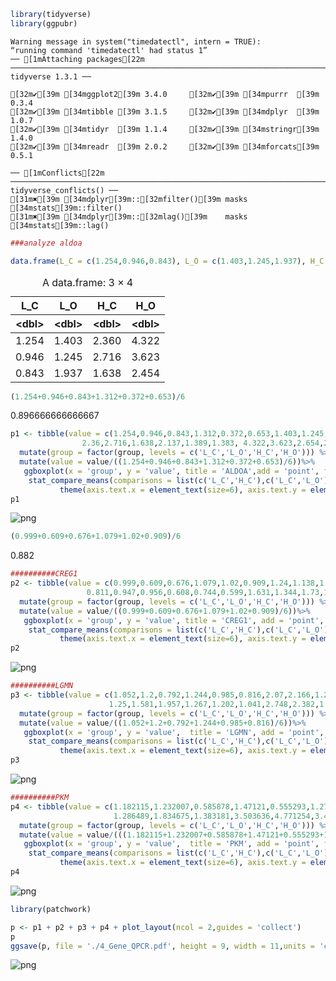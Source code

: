 ```R
library(tidyverse)
library(ggpubr)
```

    Warning message in system("timedatectl", intern = TRUE):
    “running command 'timedatectl' had status 1”
    ── [1mAttaching packages[22m ─────────────────────────────────────────────────────────────────────────────── tidyverse 1.3.1 ──
    
    [32m✔[39m [34mggplot2[39m 3.4.0     [32m✔[39m [34mpurrr  [39m 0.3.4
    [32m✔[39m [34mtibble [39m 3.1.5     [32m✔[39m [34mdplyr  [39m 1.0.7
    [32m✔[39m [34mtidyr  [39m 1.1.4     [32m✔[39m [34mstringr[39m 1.4.0
    [32m✔[39m [34mreadr  [39m 2.0.2     [32m✔[39m [34mforcats[39m 0.5.1
    
    ── [1mConflicts[22m ────────────────────────────────────────────────────────────────────────────────── tidyverse_conflicts() ──
    [31m✖[39m [34mdplyr[39m::[32mfilter()[39m masks [34mstats[39m::filter()
    [31m✖[39m [34mdplyr[39m::[32mlag()[39m    masks [34mstats[39m::lag()
    



```R
###analyze aldoa
```


```R
data.frame(L_C = c(1.254,0.946,0.843), L_O = c(1.403,1.245,1.937), H_C = c(2.360,2.716,1.638), H_O = c(4.322,3.623,2.454 ))   
```


<table class="dataframe">
<caption>A data.frame: 3 × 4</caption>
<thead>
	<tr><th scope=col>L_C</th><th scope=col>L_O</th><th scope=col>H_C</th><th scope=col>H_O</th></tr>
	<tr><th scope=col>&lt;dbl&gt;</th><th scope=col>&lt;dbl&gt;</th><th scope=col>&lt;dbl&gt;</th><th scope=col>&lt;dbl&gt;</th></tr>
</thead>
<tbody>
	<tr><td>1.254</td><td>1.403</td><td>2.360</td><td>4.322</td></tr>
	<tr><td>0.946</td><td>1.245</td><td>2.716</td><td>3.623</td></tr>
	<tr><td>0.843</td><td>1.937</td><td>1.638</td><td>2.454</td></tr>
</tbody>
</table>




```R
(1.254+0.946+0.843+1.312+0.372+0.653)/6
```


0.896666666666667



```R
p1 <- tibble(value = c(1.254,0.946,0.843,1.312,0.372,0.653,1.403,1.245,1.937,1.447,1.037,1.328,
                2.36,2.716,1.638,2.137,1.389,1.383, 4.322,3.623,2.654,2.617,2.021,2.263), group = rep(c('L_C', 'L_O', 'H_C', 'H_O'),c(6,6,6,6))) %>% 
  mutate(group = factor(group, levels = c('L_C','L_O','H_C','H_O'))) %>% 
  mutate(value = value/((1.254+0.946+0.843+1.312+0.372+0.653)/6))%>% 
   ggboxplot(x = 'group', y = 'value', title = 'ALDOA',add = 'point', fill = 'group',palette = 'lancet',legend = 'right', ylab = 'Relative Expression of ALDOA', xlab = '')+
    stat_compare_means(comparisons = list(c('L_C','H_C'),c('L_C','L_O'),c('H_C', 'H_O'),c('L_O', 'H_O')),label = 'p.signif',method = "t.test") + 
           theme(axis.text.x = element_text(size=6), axis.text.y = element_text(size=6), axis.title.y = element_text(size=8), strip.background = element_blank(),strip.text = element_text(size=6),plot.title=element_text(hjust=0.5, size = 8)) 
p1
```


    
![png](Step11.7_Four_Group_Compare_files/Step11.7_Four_Group_Compare_4_0.png)
    



```R
(0.999+0.609+0.676+1.079+1.02+0.909)/6
```


0.882



```R
##########CREG1
p2 <- tibble(value = c(0.999,0.609,0.676,1.079,1.02,0.909,1.24,1.138,1.579,1.157,0.901,0.983,
                 0.811,0.947,0.956,0.608,0.744,0.599,1.631,1.344,1.73,1.113,2.505,2.207), group = rep(c('L_C', 'L_O', 'H_C', 'H_O'),c(6,6,6,6))) %>% 
  mutate(group = factor(group, levels = c('L_C','L_O','H_C','H_O'))) %>% 
  mutate(value = value/((0.999+0.609+0.676+1.079+1.02+0.909)/6))%>% 
   ggboxplot(x = 'group', y = 'value', title = 'CREG1', add = 'point', fill = 'group',palette = 'lancet',legend = 'right', ylab = 'Relative Expression of CREG1', xlab = '')+
    stat_compare_means(comparisons = list(c('L_C','H_C'),c('L_C','L_O'),c('H_C', 'H_O'),c('L_O', 'H_O')),label = 'p.signif',method = "t.test") + 
           theme(axis.text.x = element_text(size=6), axis.text.y = element_text(size=6), axis.title.y = element_text(size=8), strip.background = element_blank(),strip.text = element_text(size=6),plot.title=element_text(hjust=0.5, size = 8)) 
p2 
```


    
![png](Step11.7_Four_Group_Compare_files/Step11.7_Four_Group_Compare_6_0.png)
    



```R
##########LGMN
p3 <- tibble(value = c(1.052,1.2,0.792,1.244,0.985,0.816,2.07,2.166,1.255,1.333,2.138,1.140,
                      1.25,1.581,1.957,1.267,1.202,1.041,2.748,2.382,1.871,1.606,1.752,1.907), group = rep(c('L_C', 'L_O', 'H_C', 'H_O'),c(6,6,6,6))) %>% 
  mutate(group = factor(group, levels = c('L_C','L_O','H_C','H_O'))) %>% 
  mutate(value = value/((1.052+1.2+0.792+1.244+0.985+0.816)/6))%>% 
   ggboxplot(x = 'group', y = 'value',  title = 'LGMN', add = 'point', fill = 'group',palette = 'lancet',legend = 'right', ylab = 'Relative Expression of LGMN', xlab = '')+
    stat_compare_means(comparisons = list(c('L_C','H_C'),c('L_C','L_O'),c('H_C', 'H_O'),c('L_O', 'H_O')),label = 'p.signif',method = "t.test") + 
           theme(axis.text.x = element_text(size=6), axis.text.y = element_text(size=6), axis.title.y = element_text(size=8), strip.background = element_blank(),strip.text = element_text(size=6),plot.title=element_text(hjust=0.5, size = 8)) 
p3 
```


    
![png](Step11.7_Four_Group_Compare_files/Step11.7_Four_Group_Compare_7_0.png)
    



```R
##########PKM
p4 <- tibble(value = c(1.182115,1.232007,0.585878,1.47121,0.555293,1.273495,1.473712,2.162904,2.215157,1.152817,2.89905,2.937274,
                       1.286489,1.834675,1.383181,3.503636,4.771254,3.429995,2.958919,2.447312,3.163532,5.647751,4.006297,5.20181), group = rep(c('L_C', 'L_O', 'H_C', 'H_O'),c(6,6,6,6))) %>% 
  mutate(group = factor(group, levels = c('L_C','L_O','H_C','H_O'))) %>% 
  mutate(value = value/(((1.182115+1.232007+0.585878+1.47121+0.555293+1.273495)/6)))%>% 
   ggboxplot(x = 'group', y = 'value',  title = 'PKM', add = 'point', fill = 'group',palette = 'lancet',legend = 'right', ylab = 'Relative Expression of PKM', xlab = '')+
    stat_compare_means(comparisons = list(c('L_C','H_C'),c('L_C','L_O'),c('H_C', 'H_O'),c('L_O', 'H_O')),label = 'p.signif',method = "t.test") + 
           theme(axis.text.x = element_text(size=6), axis.text.y = element_text(size=6), axis.title.y = element_text(size=8), strip.background = element_blank(),strip.text = element_text(size=6),plot.title=element_text(hjust=0.5, size = 8)) 
p4 
```


    
![png](Step11.7_Four_Group_Compare_files/Step11.7_Four_Group_Compare_8_0.png)
    



```R
library(patchwork)
```


```R
p <- p1 + p2 + p3 + p4 + plot_layout(ncol = 2,guides = 'collect')
p
ggsave(p, file = './4_Gene_QPCR.pdf', height = 9, width = 11,units = 'cm')
```


    
![png](Step11.7_Four_Group_Compare_files/Step11.7_Four_Group_Compare_10_0.png)
    



```R

```
